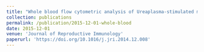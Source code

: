 ```yaml
---
title: "Whole blood flow cytometric analysis of Ureaplasma-stimulated monocytes from pregnant women"
collection: publications
permalink: /publication/2015-12-01-whole-blood
date: 2015-12-01
venue: 'Journal of Reproductive Immunology'
paperurl: 'https://doi.org/10.1016/j.jri.2014.12.008'
---
```

